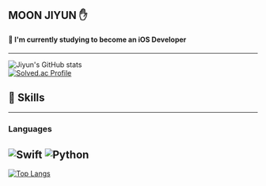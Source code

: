## MOON JIYUN ✋

#### 🌱 I'm currently studying to become an iOS Developer
-------

![Jiyun's GitHub stats](https://github-readme-stats.vercel.app/api?username=Moon-JIyun&show_icons=true&theme=radical)  
[![Solved.ac Profile](http://mazassumnida.wtf/api/v2/generate_badge?boj=jiyun000)](http://solved.ac/jiyun000/)



## 💪 Skills
-------
### Languages
![Swift](https://img.shields.io/badge/Swift-F05138.svg?&style=for-the-badge&logo=Swift&logoColor=white)  ![Python](https://img.shields.io/badge/Python-3776AB.svg?&style=for-the-badge&logo=Python&logoColor=white)
------
[![Top Langs](https://github-readme-stats.vercel.app/api/top-langs/?username=Moon-JIyun&layout=compact)](https://github.com/anuraghazra/github-readme-stats)
